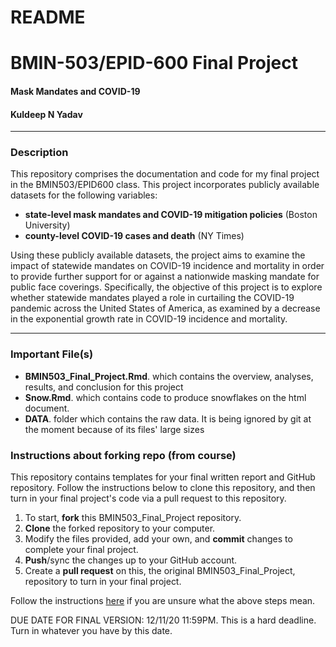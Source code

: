 # README
# BMIN-503/EPID-600 Final Project
#### Mask Mandates and COVID-19
#### Kuldeep N Yadav

*** 

### **Description**

This repository comprises the documentation and code for my final project in the BMIN503/EPID600 class. This project incorporates publicly available datasets for the following variables: 

  + **state-level mask mandates and COVID-19 mitigation policies** (Boston University)
  + **county-level COVID-19 cases and death** (NY Times)

Using these publicly available datasets, the project aims to examine the impact of statewide mandates on COVID-19 incidence and mortality in order to provide further support for or against a nationwide masking mandate for public face coverings. Specifically, the objective of this project is to explore whether statewide mandates played a role in curtailing the COVID-19 pandemic across the United States of America, as examined by a decrease in the exponential growth rate in COVID-19 incidence and mortality.

*** 

### **Important File(s)**
  + **BMIN503_Final_Project.Rmd**. which contains the overview, analyses, results, and conclusion for this project
  + **Snow.Rmd**. which contains code to produce snowflakes on the html document.
  + **DATA**. folder which contains the raw data. It is being ignored by git at the moment because of its files' large sizes

### **Instructions about forking repo** (from course)

This repository contains templates for your final written report and GitHub repository. Follow the instructions below to clone this repository, and then turn in your final project's code via a pull request to this repository.

1. To start, **fork** this BMIN503_Final_Project repository.
1. **Clone** the forked repository to your computer.
1. Modify the files provided, add your own, and **commit** changes to complete your final project.
1. **Push**/sync the changes up to your GitHub account.
1. Create a **pull request** on this, the original BMIN503_Final_Project, repository to turn in your final project.

Follow the instructions [here][forking] if you are unsure what the above steps mean.

DUE DATE FOR FINAL VERSION: 12/11/20 11:59PM. This is a hard deadline. Turn in whatever you have by this date.

<!-- Links -->
[forking]: https://guides.github.com/activities/forking/

